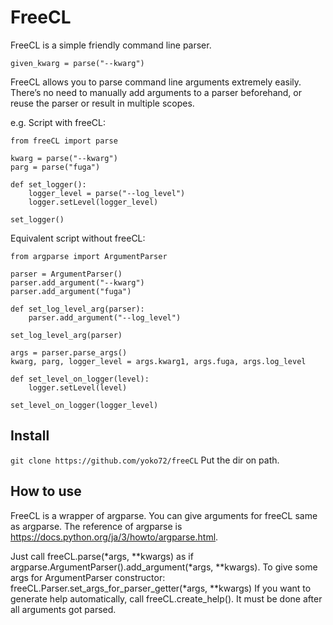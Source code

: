 # FreeCL
FreeCL is a simple friendly command line parser.
```
given_kwarg = parse("--kwarg")
```

FreeCL allows you to parse command line arguments extremely easily.
There’s no need to manually add arguments to a parser beforehand, or reuse the parser or result in multiple scopes.

e.g. Script with freeCL:
```
from freeCL import parse

kwarg = parse("--kwarg")
parg = parse("fuga")

def set_logger():
    logger_level = parse("--log_level")
    logger.setLevel(logger_level)

set_logger()
```
Equivalent script without freeCL:
```
from argparse import ArgumentParser

parser = ArgumentParser()
parser.add_argument("--kwarg")
parser.add_argument("fuga")

def set_log_level_arg(parser):
    parser.add_argument("--log_level")

set_log_level_arg(parser)

args = parser.parse_args()
kwarg, parg, logger_level = args.kwarg1, args.fuga, args.log_level

def set_level_on_logger(level):
    logger.setLevel(level)

set_level_on_logger(logger_level)
```

## Install
```git clone https://github.com/yoko72/freeCL```
Put the dir on path.

## How to use
FreeCL is a wrapper of argparse. You can give arguments for freeCL same as argparse.
The reference of argparse is https://docs.python.org/ja/3/howto/argparse.html.

Just call freeCL.parse(*args, **kwargs) as if argparse.ArgumentParser().add_argument(*args, **kwargs).
To give some args for ArgumentParser constructor: freeCL.Parser.set_args_for_parser_getter(*args, **kwargs)
If you want to generate help automatically, call freeCL.create_help(). It must be done after all arguments got parsed. 